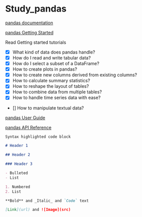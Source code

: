 # Study_pandas

[pandas documentation](https://pandas.pydata.org/docs/)

[pandas Getting Started](https://pandas.pydata.org/docs/getting_started/index.html#getting-started)

Read Getting started tutorials

- [x] What kind of data does pandas handle?
- [x] How do I read and write tabular data?
- [x] How do I select a subset of a DataFrame?
- [x] How to create plots in pandas?
- [x] How to create new columns derived from existing columns?
- [x] How to calculate summary statistics?
- [x] How to reshape the layout of tables?
- [x] How to combine data from multiple tables?
- [x] How to handle time series data with ease?
- [] How to manipulate textual data?

[pandas User Guide](https://pandas.pydata.org/docs/user_guide/index.html#user-guide)

[pandas API Reference](https://pandas.pydata.org/docs/reference/index.html#api)



```markdown
Syntax highlighted code block

# Header 1

## Header 2

### Header 3

- Bulleted
- List

1. Numbered
2. List

**Bold** and _Italic_ and `Code` text

[Link](url) and ![Image](src)
```
